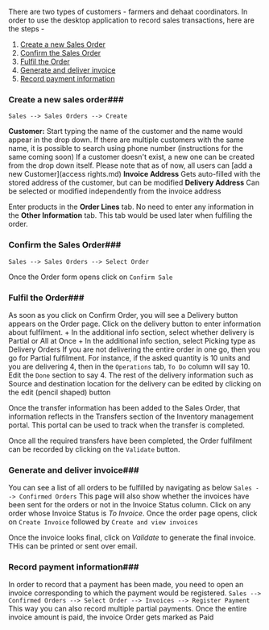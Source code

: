 There are two types of customers - farmers and dehaat coordinators. In order to use the desktop application to record sales transactions, here are the steps - 

1. [Create a new Sales Order](#create-a-new-sales-order)
2. [Confirm the Sales Order](#confirm-the-sales-order)
3. [Fulfil the Order](#fulfil-the-order)
4. [Generate and deliver invoice](#generate-and-deliver-invoice)
5. [Record payment information](#record-payment-information)


### Create a new sales order###
```Sales --> Sales Orders --> Create```

**Customer:** Start typing the name of the customer and the name would appear in the drop down. If there are multiple customers with the same name, it is possible to search using phone number (instructions for the same coming soon) If a customer doesn't exist, a new one can be created from the drop down itself. Please note that as of now, all users can [add a new Customer](access rights.md)
**Invoice Address** Gets auto-filled with the stored address of the customer, but can be modified
**Delivery Address** Can be selected or modified independently from the invoice address

Enter products in the **Order Lines** tab. 
No need to enter any information in the **Other Information** tab. This tab would be used later when fulfiling the order.

### Confirm the Sales Order###

```Sales --> Sales Orders --> Select Order```

Once the Order form opens click on ```Confirm Sale```

### Fulfil the Order###

As soon as you click on Confirm Order, you will see a Delivery button appears on the Order page. Click on the delivery button to enter information about fulfilment. 
	+ In the additional info section, select whether delivery is Partial or All at Once
	+ In the additional info section, select Picking type as Delivery Orders 
If you are not delivering the entire order in one go, then you go for Partial fulfilment. For instance, if the asked quantity is 10 units and you are delivering 4, then in the ```Operations``` tab, ```To Do``` column will say 10. Edit the ```Done``` section to say 4. The rest of the delivery information such as Source and destination location for the delivery can be edited by clicking on the edit (pencil shaped) button 

Once the transfer information has been added to the Sales Order, that information reflects in the Transfers section of the Inventory management portal. This portal can be used to track when the transfer is completed.

Once all the required transfers have been completed, the Order fulfilment can be recorded by clicking on the ```Validate``` button.

### Generate and deliver invoice###

You can see a list of all orders to be fulfilled by navigating as below
```Sales --> Confirmed Orders```
This page will also show whether the invoices have been sent for the orders or not in the Invoice Status column. Click on any order whose Invoice Status is *To Invoice*. Once the order page opens, click on ```Create Invoice``` followed by ```Create and view invoices```

Once the invoice looks final, click on *Validate* to generate the final invoice. THis can be printed or sent over email.  

### Record payment information###

In order to record that a payment has been made, you need to open an invoice corresponding to which the payment would be registered. 
```Sales --> Confirmed Orders --> Select Order --> Invoices --> Register Payment```
This way you can also record multiple partial payments. Once the entire invoice amount is paid, the invoice Order gets marked as Paid
